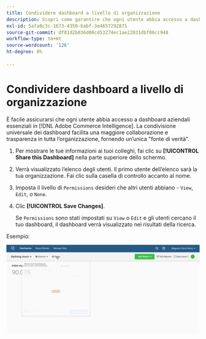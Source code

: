 ```yaml
---
title: Condividere dashboard a livello di organizzazione
description: Scopri come garantire che ogni utente abbia accesso a dashboard aziendali essenziali in [!DNL Commerce Intelligence].
exl-id: 5afa8c3c-1673-4350-babf-3e4657292871
source-git-commit: df81d2b036d00cd53274ec1ae22031dbf06cc948
workflow-type: tm+mt
source-wordcount: '126'
ht-degree: 0%

---
```


# Condividere dashboard a livello di organizzazione

È facile assicurarsi che ogni utente abbia accesso a dashboard aziendali essenziali in [!DNL Adobe Commerce Intelligence]. La condivisione universale dei dashboard facilita una maggiore collaborazione e trasparenza in tutta l’organizzazione, fornendo un’unica &quot;fonte di verità&quot;.

1. Per mostrare le tue informazioni ai tuoi colleghi, fai clic su **[!UICONTROL Share this Dashboard]** nella parte superiore dello schermo.

1. Verrà visualizzato l’elenco degli utenti. Il primo utente dell’elenco sarà la tua organizzazione. Fai clic sulla casella di controllo accanto al nome.

1. Imposta il livello di `Permissions` desideri che altri utenti abbiano - `View`, `Edit`, o `None`.

1. Clic **[!UICONTROL Save Changes]**.

   Se `Permissions` sono stati impostati su `View` o `Edit` e gli utenti cercano il tuo dashboard, il dashboard verrà visualizzato nei risultati della ricerca.

Esempio:

![condividi dashboard](../../assets/share.gif)<!--{: width="675" height="311"}-->
